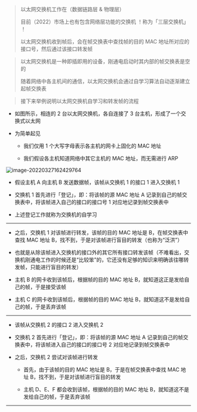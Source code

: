 > 以太网交换机工作在（数据链路层 & 物理层）
> 
> 目前（2022）市场上也有包含网络层功能的交换机 ！称为「三层交换机」 ！
> 
> 以太网交换机收到帧后，会在帧交换表中查找帧的目的 MAC 地址所对应的接口号，然后通过该接口转发帧

> 以太网交换机是一种即插即用的设备，刚通电启动时其内部的帧交换表是空的
> 
> 随着网络中各主机间的通信，以太网交换机会通过自学习算法自动逐渐建立起帧交换表

> 接下来举例说明以太网交换机自学习和转发帧的流程

- 如图所示，相连的 2 台以太网交换机，各自连接了 3 台主机，形成了一个交换式以太网

- 为简单起见

	- 我们仅用 1 个大写字母表示各主机的网卡上固化的 MAC 地址

	- 我们假设各主机知道网络中其它主机的 MAC 地址，而无需进行 ARP

![image-20220327162429764](https://aliyun-oss-lpj.oss-cn-qingdao.aliyuncs.com/images/by-picgo/image-20220327162429764.png)

- 假设主机 A 向主机 B 发送数据帧，该帧从交换机 1 的接口 1 进入交换机 1

- 交换机 1 首先进行「登记」，即：将该帧的源 MAC 地址 A 记录到自己的帧交换表中，将该帧进入自己的接口的接口号 1 对应地记录到帧交换表中

- 上述登记工作就称为交换机的自学习

---

- 之后，交换机 1 对该帧进行转发，该帧的目的 MAC 地址是 B，在帧交换表中查找 MAC 地址 B，找不到，于是对该帧进行盲目的转发（也称为“泛洪”）

- 也就是从除该帧进入交换机的接口外的其它所有接口转发该帧（不难看出，交换机刚通电工作的时候还是“比较笨”的，它还没有足够的知识来明确该往哪转发帧，只能进行盲目的转发）

- 主机 B 的网卡收到该帧后，根据帧的目的 MAC 地址 B，就知道这正是发给自己的帧，于是接受该帧

- 主机 C 的网卡收到该帧后，根据帧的目的 MAC 地址 B，就知道这不是发给自己的帧，于是丢弃该帧

---

- 该帧从交换机 2 的接口 2 进入交换机 2

- 交换机 2 首先进行「登记」，即：将该帧的源 MAC 地址 A 记录到自己的帧交换表中，将该帧进入自己的接口的接口号 2 对应地记录到帧交换表中

- 之后，交换机 2 尝试对该帧进行转发

	- 首先，由于该帧的目的 MAC 地址是 B，于是在帧交换表中查找 MAC 地址 B，找不到，于是对该帧进行盲目的转发

	- 主机 D、E、F 都会收到该帧，根据帧的目的 MAC 地址 B，就知道这不是发给自己的帧，于是丢弃该帧

---
